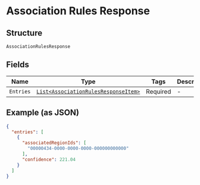 
# Association Rules Response

## Structure

`AssociationRulesResponse`

## Fields

| Name | Type | Tags | Description |
|  --- | --- | --- | --- |
| `Entries` | [`List<AssociationRulesResponseItem>`](../../doc/models/association-rules-response-item.md) | Required | - |

## Example (as JSON)

```json
{
  "entries": [
    {
      "associatedRegionIds": [
        "00000434-0000-0000-0000-000000000000"
      ],
      "confidence": 221.04
    }
  ]
}
```

